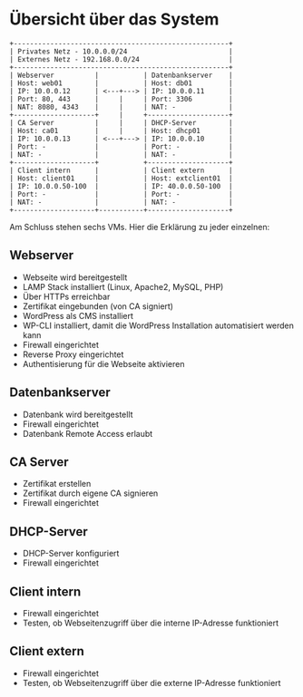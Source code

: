 # Übersicht über das System

```
+-----------------------------------------------------+
| Privates Netz - 10.0.0.0/24                         |
| Externes Netz - 192.168.0.0/24                      |
+-----------------------------------------------------+
| Webserver          |           | Datenbankserver    |
| Host: web01        |           | Host: db01         |
| IP: 10.0.0.12      | <---+---> | IP: 10.0.0.11      |
| Port: 80, 443      |     |     | Port: 3306         |
| NAT: 8080, 4343    |     |     | NAT: -             |
+--------------------+     |     +--------------------+
| CA Server          |     |     | DHCP-Server        |
| Host: ca01         |     |     | Host: dhcp01       |
| IP: 10.0.0.13      | <---+---> | IP: 10.0.0.10      |
| Port: -            |           | Port: -            |
| NAT: -             |           | NAT: -             |
+--------------------+           +--------------------+
| Client intern      |           | Client extern      |
| Host: client01     |           | Host: extclient01  |
| IP: 10.0.0.50-100  |           | IP: 40.0.0.50-100  |
| Port: -            |           | Port: -            |
| NAT: -             |           | NAT: -             |
+--------------------+-----------+--------------------+
```

Am Schluss stehen sechs VMs. Hier die Erklärung zu jeder einzelnen:

## Webserver
- Webseite wird bereitgestellt
- LAMP Stack installiert (Linux, Apache2, MySQL, PHP)
- Über HTTPs erreichbar
- Zertifikat eingebunden (von CA signiert)
- WordPress als CMS installiert
- WP-CLI installiert, damit die WordPress Installation automatisiert werden kann
- Firewall eingerichtet
- Reverse Proxy eingerichtet
- Authentisierung für die Webseite aktivieren

## Datenbankserver
- Datenbank wird bereitgestellt
- Firewall eingerichtet
- Datenbank Remote Access erlaubt

## CA Server
- Zertifikat erstellen
- Zertifikat durch eigene CA signieren
- Firewall eingerichtet

## DHCP-Server
- DHCP-Server konfiguriert
- Firewall eingerichtet

## Client intern
- Firewall eingerichtet
- Testen, ob Webseitenzugriff über die interne IP-Adresse funktioniert

## Client extern
- Firewall eingerichtet
- Testen, ob Webseitenzugriff über die externe IP-Adresse funktioniert
